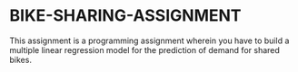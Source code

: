 # BIKE-SHARING-ASSIGNMENT
This assignment is a programming assignment wherein you have to build a multiple linear regression model for the prediction of demand for shared bikes.
